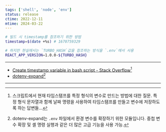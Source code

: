 ```yaml
---
tags: ['shell', 'node', 'env']
status: release
ctime: 2022-12-11
mtime: 2024-03-22
---
```


```sh
# 빌드 시 timestamp를 참조하기 위한 방법
timestamp=$(date +%s) # 1670759329
```

```sh
# 하지만 현실에서는 `TURBO_HASH`값을 참조하는 방식을 `.env`에서 사용
REACT_APP_VERSION=1.0.0-${TURBO_HASH}
```

---

- [Create timestamp variable in bash script - Stack Overflow](https://stackoverflow.com/questions/17066250/create-timestamp-variable-in-bash-script)[^235-1]
- [dotenv-expand](https://github.com/motdotla/dotenv-expand#expand)[^235-2]

---

[^235-1]: 스크립트에서 현재 타임스탬프를 특정 형식의 변수로 만드는 방법에 대한 질문. 특정 형식 문자열과 함께 날짜 명령을 사용하여 타임스탬프를 만들고 변수에 저장하도록 하는 답변들...
[^235-2]: dotenv-expand는 `.env` 파일에서 환경 변수를 확장하기 위한 모듈입니다. 중첩 변수 확장 및 셸 명령 실행과 같은 더 많은 고급 기능을 사용 가능.
